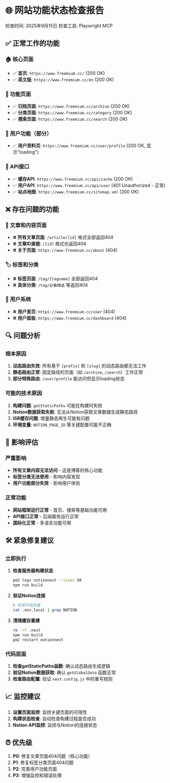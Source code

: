 # 🌐 网站功能状态检查报告

检查时间: 2025年9月15日
检查工具: Playwright MCP

## ✅ **正常工作的功能**

### 🏠 核心页面
- ✅ **首页**: `https://www.freemium.cc/` (200 OK)
- ✅ **英文版**: `https://www.freemium.cc/en` (200 OK)

### 📑 功能页面
- ✅ **归档页面**: `https://www.freemium.cc/archive` (200 OK)
- ✅ **分类页面**: `https://www.freemium.cc/category` (200 OK)
- ✅ **搜索页面**: `https://www.freemium.cc/search` (200 OK)

### 👤 用户功能（部分）
- ✅ **用户资料页**: `https://www.freemium.cc/user/profile` (200 OK, 显示"loading")

### 🔌 API接口
- ✅ **缓存API**: `https://www.freemium.cc/api/cache` (200 OK)
- ✅ **用户API**: `https://www.freemium.cc/api/user` (401 Unauthorized - 正常)
- ✅ **站点地图**: `https://www.freemium.cc/sitemap.xml` (200 OK)

## ❌ **存在问题的功能**

### 📰 文章和内容页面
- ❌ **所有文章页面**: `/article/[id]` 格式全部返回404
- ❌ **文章ID直链**: `/[id]` 格式也返回404
- ❌ **关于页面**: `https://www.freemium.cc/about` (404)

### 🏷️ 标签和分类
- ❌ **标签页面**: `/tag/[tagname]` 全部返回404
- ❌ **具体分类**: `/tag/必看精选` 等返回404

### 👥 用户系统
- ❌ **用户首页**: `https://www.freemium.cc/user` (404)
- ❌ **用户面板**: `https://www.freemium.cc/dashboard` (404)

## 🔍 **问题分析**

### 根本原因
1. **动态路由失效**: 所有基于 `[prefix]` 和 `[slug]` 的动态路由都无法工作
2. **静态路由正常**: 固定路径的页面（如 `/archive`, `/search`）工作正常
3. **部分特殊路由**: `/user/profile` 能访问但显示loading状态

### 可能的技术原因
1. **构建问题**: `getStaticPaths` 可能在构建时失败
2. **Notion数据获取失败**: 无法从Notion获取文章数据生成静态路径
3. **ISR缓存问题**: 增量静态再生可能有问题
4. **环境变量**: `NOTION_PAGE_ID` 等关键配置可能不正确

## 🚨 **影响评估**

### 严重影响
- **所有文章内容无法访问** - 这是博客的核心功能
- **标签分类无法使用** - 影响内容发现
- **用户功能部分失效** - 影响用户体验

### 正常功能
- **网站框架运行正常** - 首页、搜索等基础功能可用
- **API接口正常** - 后端服务运行正常
- **国际化正常** - 多语言功能可用

## 🛠️ **紧急修复建议**

### 立即执行
1. **检查服务器构建状态**
   ```bash
   pm2 logs notionnext --lines 50
   npm run build
   ```

2. **验证Notion连接**
   ```bash
   # 检查环境变量
   cat .env.local | grep NOTION
   ```

3. **清理缓存重建**
   ```bash
   rm -rf .next
   npm run build
   pm2 restart notionnext
   ```

### 代码层面
1. **检查getStaticPaths函数**: 确认动态路由生成逻辑
2. **验证Notion数据获取**: 确认 `getGlobalData` 函数正常
3. **检查路由配置**: 验证 `next.config.js` 中的重写规则

## 📈 **监控建议**

1. **设置页面监控**: 监控关键页面的可用性
2. **构建状态检查**: 自动检查构建过程是否成功
3. **Notion API监控**: 监控与Notion的连接状态

## ⏰ **优先级**

1. **P0**: 修复文章页面404问题（核心功能）
2. **P1**: 修复标签分类页面404问题
3. **P2**: 完善用户功能页面
4. **P3**: 增强监控和错误处理
